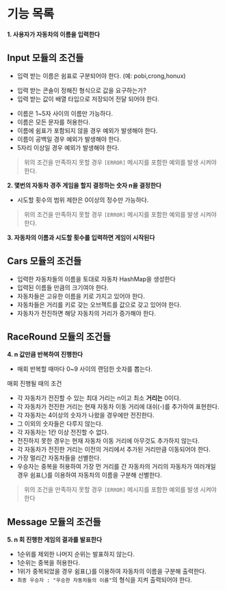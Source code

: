 # 기능 목록

**1. 사용자가 자동차의 이름을 입력한다**

## Input 모듈의 조건들

- 입력 받는 이름은 쉼표로 구분되어야 한다. (예: pobi,crong,honux)
+ 입력 받는 콘솔이 정해진 형식으로 값을 요구하는가?
+ 입력 받는 값이 배열 타입으로 저장되어 전달 되어야 한다.

- 이름은 1~5자 사이의 이름만 가능하다.
- 이름은 모든 문자를 허용한다.
- 이름에 쉼표가 포함되지 않을 경우 예외가 발생해야 한다.
- 이름이 공백일 경우 예외가 발생해야 한다.
- 5자리 이상일 경우 예외가 발생해야 한다.

> 위의 조건을 만족하지 못할 경우 `[ERROR]` 메시지를 포함한 예외를 발생 시켜야 한다.

**2. 몇번의 자동차 경주 게임을 할지 결정하는 숫자 n을 결정한다**

- 시도할 횟수의 범위 제한은 0이상의 정수만 가능하다.

> 위의 조건을 만족하지 못할 경우 `[ERROR]` 메시지를 포함한 예외를 발생 시켜야 한다.

**3. 자동차의 이름과 시도할 횟수를 입력하면 게임이 시작된다**

## Cars 모듈의 조건들

- 입력한 자동차들의 이름을 토대로 자동차 HashMap을 생성한다
- 입력된 이름들 만큼의 크기여야 한다.
- 자동차들은 고유한 이름을 키로 가지고 있어야 한다.
- 자동차들은 거리를 키로 갖는 오브젝트를 값으로 갖고 있어야 한다.
- 자동차가 전진하면 해당 자동차의 거리가 증가해야 한다.

## RaceRound 모듈의 조건들

**4. n 값만큼 반복하여 진행한다**

- 매회 반복할 때마다 0~9 사이의 랜덤한 숫자를 뽑는다.

매회 진행될 때의 조건

- 각 자동차가 전진할 수 있는 최대 거리는 n이고 최소 **거리는** 0이다.
- 각 자동차가 전진한 거리는 현재 자동차 이동 거리에 대쉬(-)를 추가하여 표현한다.
- 각 자동차는 4이상의 숫자가 나왔을 경우에만 전진한다.
- 그 이외의 숫자들은 다루지 않는다.
- 각 자동차는 1칸 이상 전진할 수 없다.
- 전진하지 못한 경우는 현재 자동차 이동 거리에 아무것도 추가하지 않는다.
- 각 자동차가 전진한 거리는 이전의 거리에서 추가된 거리만큼 이동되어야 한다.
- 가장 멀리간 자동차들을 선별한다.
- 우승자는 중복을 허용하여 가장 먼 거리를 간 자동차의 거리의 자동차가 여러개일 경우 쉼표(,)를 이용하여 자동차의 이름을 구분해 선별한다.

> 위의 조건을 만족하지 못할 경우 `[ERROR]` 메시지를 포함한 예외를 발생 시켜야 한다

## Message 모듈의 조건들

**5. n 회 진행한 게임의 결과를 발표한다**

- 1순위를 제외한 나머지 순위는 발표하지 않는다.
- 1순위는 중복을 허용한다.
- 1위가 중복되었을 경우 쉼표(,)를 이용하여 자동차의 이름을 구분해 출력한다.
- `최종 우승자 : "우승한 자동차들의 이름"`의 형식을 지켜 출력되어야 한다.

